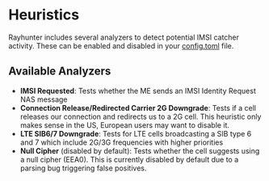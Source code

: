 # Heuristics

Rayhunter includes several analyzers to detect potential IMSI catcher activity. These can be enabled and disabled in your [config.toml](https://github.com/EFForg/rayhunter/blob/main/dist/config.toml.example) file.

## Available Analyzers

- **IMSI Requested**: Tests whether the ME sends an IMSI Identity Request NAS message
- **Connection Release/Redirected Carrier 2G Downgrade**: Tests if a cell
  releases our connection and redirects us to a 2G cell. This heuristic only
  makes sense in the US, European users may want to disable it.
- **LTE SIB6/7 Downgrade**: Tests for LTE cells broadcasting a SIB type 6 and 7
  which include 2G/3G frequencies with higher priorities
- **Null Cipher** (disabled by default): Tests whether the cell suggests using a null cipher (EEA0).
  This is currently disabled by default due to a parsing bug triggering false
  positives.
